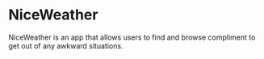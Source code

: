NiceWeather
===========

NiceWeather is an app that allows users to find and browse compliment to get out of any awkward situations. 
